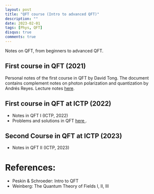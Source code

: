 ```yaml
---
layout: post
title: "QFT course (Intro to advanced QFT)"
description: ""
date: 2023-02-01
tags: [Phys, QFT]
disqus: true
comments: true
---
```

Notes on QFT, from beginners to advanced QFT.
<!--more-->
## First course in QFT (2021)
Personal notes of the first course in QFT by David Tong. The document contains complement notes on photon polarization and quantization by Andrés Reyes. Lecture notes <a href="https://drive.google.com/file/d/1jJLt6RpsdPRCH73dtHjqO5h6fSu62Qc1/view?usp=share_link">here</a>.

## First course in QFT at ICTP (2022)
- Notes in QFT I (ICTP, 2022)
- Problems and solutions in QFT   <a href="https://drive.google.com/file/d/1MLbjSHzuwTYOZZbG_AWtKfw8Nm6eHJJE/view?usp=share_link"> here </a>.

## Second Course in QFT at ICTP (2023)
- Notes in QFT II (ICTP, 2023)

#  References:
- Peskin & Schroeder: Intro to QFT
- Weinberg: The Quantum Theory of Fields I, II, III

